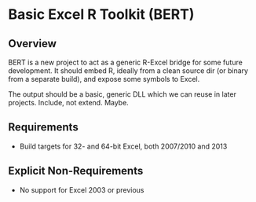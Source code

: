 
Basic Excel R Toolkit (BERT)
============================

Overview
--------

BERT is a new project to act as a generic R-Excel bridge for 
some future development.  It should embed R, ideally from a 
clean source dir (or binary from a separate build), and expose
some symbols to Excel.

The output should be a basic, generic DLL which we can reuse
in later projects.  Include, not extend.  Maybe.

Requirements
------------

 * Build targets for 32- and 64-bit Excel, both 2007/2010 and 2013

Explicit Non-Requirements
-------------------------

 * No support for Excel 2003 or previous

 



